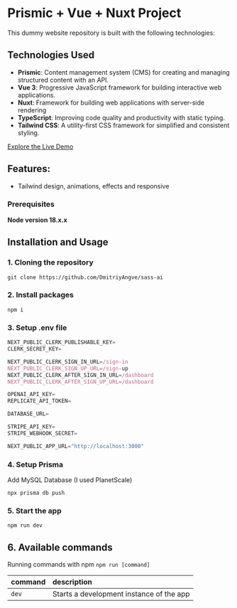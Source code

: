 # Prismic + Vue + Nuxt Project

This dummy website repository is built with the following technologies:

## Technologies Used

- **Prismic**: Content management system (CMS) for creating and managing structured content with an API.
- **Vue 3**: Progressive JavaScript framework for building interactive web applications.
- **Nuxt**: Framework for building web applications with server-side rendering
- **TypeScript**: Improving code quality and productivity with static typing.
- **Tailwind CSS**: A utility-first CSS framework for simplified and consistent styling.


[Explore the Live Demo](https://flowrise-nuxt-project-pdqe4tx2k-dmitriyangve.vercel.app/)

## Features:

- Tailwind design, animations, effects and responsive


### Prerequisites

**Node version 18.x.x**

## Installation and Usage

### 1. Cloning the repository

```shell
git clone https://github.com/DmitriyAngve/sass-ai
```

### 2. Install packages

```shell
npm i
```

### 3. Setup .env file

```js
NEXT_PUBLIC_CLERK_PUBLISHABLE_KEY=
CLERK_SECRET_KEY=

NEXT_PUBLIC_CLERK_SIGN_IN_URL=/sign-in
NEXT_PUBLIC_CLERK_SIGN_UP_URL=/sign-up
NEXT_PUBLIC_CLERK_AFTER_SIGN_IN_URL=/dashboard
NEXT_PUBLIC_CLERK_AFTER_SIGN_UP_URL=/dashboard

OPENAI_API_KEY=
REPLICATE_API_TOKEN=

DATABASE_URL=

STRIPE_API_KEY=
STRIPE_WEBHOOK_SECRET=

NEXT_PUBLIC_APP_URL="http://localhost:3000"
```

### 4. Setup Prisma

Add MySQL Database (I used PlanetScale)

```shell
npx prisma db push
```

### 5. Start the app

```shell
npm run dev
```

## 6. Available commands

Running commands with npm `npm run [command]`

| command         | description                              |
| :-------------- | :--------------------------------------- |
| `dev`           | Starts a development instance of the app |

